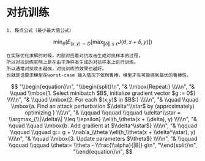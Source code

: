 # 对抗训练
    1. 鞍点公式（最小最大值公式）
    
   $$\min_{\theta} \left(E_{(x,y)\sim D} \left[\max_{\Vert\delta\Vert \leq \epsilon } J(\theta,x+\delta,y) \right] \right)$$
    
    在实际优化求解的时候，内部对应着对抗攻击生成对抗样本的过程，
    所以对抗训练实际上是在由干净样本生成的对抗样本上进行训练。
    所以通常对抗攻击越强，对抗训练的效果也越好。
    也就是说要求模型在worst-case 输入情况下依然鲁棒，模型才有可能得到最优的鲁棒性。
   $$
    "\\begin{equation}\n",
    "\\begin{split}\n",
    "& \\mbox{Repeat:} \\\\\n",
    "& \\quad \\mbox{1. Select minibatch $B$, initialize gradient vector $g := 0$} \\\\\n",
    "& \\quad \\mbox{2. For each $(x,y)$ in $B$:} \\\\\n",
    "& \\quad \\quad \\mbox{a. Find an attack perturbation $\\delta^\\star$ by (approximately) optimizing } \\\\\n",
    "& \\qquad \\qquad \\qquad \\delta^\\star = \\argmax_{\\|\\delta\\| \\leq \\epsilon} \\ell(h_\\theta(x + \\delta), y) \\\\\n",
    "& \\quad \\quad \\mbox{b. Add gradient at $\\delta^\\star$} \\\\\n",
    "& \\qquad \\qquad \\qquad g:= g + \\nabla_\\theta \\ell(h_\\theta(x + \\delta^\\star), y) \\\\\n",
    "& \\quad \\mbox{3. Update parameters $\\theta$} \\\\\n",
    "& \\qquad \\qquad \\qquad \\theta:= \\theta - \\frac{\\alpha}{|B|} g\n",
    "\\end{split}\n",
    "\\end{equation}\n",
   $$
  

  
  

